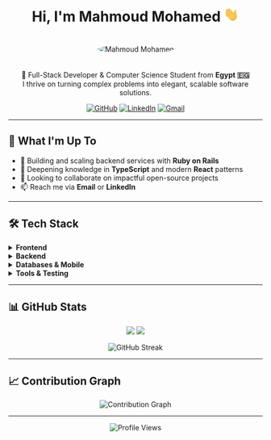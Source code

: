 <!-- Header -->
<div align="center">
  <h1>Hi, I'm Mahmoud Mohamed <img src="https://raw.githubusercontent.com/KevinPatel04/KevinPatel04/master/Hi.gif" width="30px"></h1>
  
  <img src="https://github.com/Mahmoud-Mohmed-1/Mahmoud-Mohmed-1/raw/f152c5a6ae71d7e68a9d3d7870bf35d873ee5b20/Black.jpg" width="200px" alt="Mahmoud Mohamed" style="border-radius:50%; margin:20px 0;">
  
  <p>
    🚀 Full-Stack Developer & Computer Science Student from <b>Egypt 🇪🇬</b><br>
    I thrive on turning complex problems into elegant, scalable software solutions.
  </p>

  <!-- Badges -->
  <p>
    <a href="https://github.com/mahmoudfalous"><img src="https://img.shields.io/badge/GitHub-181717?style=for-the-badge&logo=github&logoColor=white" alt="GitHub"></a>
    <a href="https://www.linkedin.com/in/mahmoud-mohamed-872897289"><img src="https://img.shields.io/badge/LinkedIn-0A66C2?style=for-the-badge&logo=linkedin&logoColor=white" alt="LinkedIn"></a>
    <a href="mailto:mahmoudfalous@gmail.com"><img src="https://img.shields.io/badge/Gmail-EA4335?style=for-the-badge&logo=gmail&logoColor=white" alt="Gmail"></a>
  </p>
</div>

---

## 🚀 What I'm Up To
- 🔭 Building and scaling backend services with **Ruby on Rails**  
- 🌱 Deepening knowledge in **TypeScript** and modern **React** patterns  
- 👯 Looking to collaborate on impactful open-source projects  
- 📫 Reach me via **Email** or **LinkedIn**  

---

## 🛠️ Tech Stack

<details>
  <summary><b>Frontend</b></summary>
  <p>
    <img src="https://img.shields.io/badge/React-20232A?style=for-the-badge&logo=react&logoColor=61DAFB">
    <img src="https://img.shields.io/badge/TypeScript-007ACC?style=for-the-badge&logo=typescript&logoColor=white">
    <img src="https://img.shields.io/badge/JavaScript-F7DF1E?style=for-the-badge&logo=javascript&logoColor=black">
    <img src="https://img.shields.io/badge/HTML5-E34F26?style=for-the-badge&logo=html5&logoColor=white">
    <img src="https://img.shields.io/badge/CSS3-1572B6?style=for-the-badge&logo=css3&logoColor=white">
    <img src="https://img.shields.io/badge/Sass-CC6699?style=for-the-badge&logo=sass&logoColor=white">
  </p>
</details>

<details>
  <summary><b>Backend</b></summary>
  <p>
    <img src="https://img.shields.io/badge/Ruby_on_Rails-CC0000?style=for-the-badge&logo=ruby-on-rails&logoColor=white">
    <img src="https://img.shields.io/badge/Ruby-CC342D?style=for-the-badge&logo=ruby&logoColor=white">
    <img src="https://img.shields.io/badge/Sidekiq-A60000?style=for-the-badge&logo=sidekiq&logoColor=white">
  </p>
</details>

<details>
  <summary><b>Databases & Mobile</b></summary>
  <p>
    <img src="https://img.shields.io/badge/MySQL-4479A1?style=for-the-badge&logo=mysql&logoColor=white">
    <img src="https://img.shields.io/badge/Redis-DC382D?style=for-the-badge&logo=redis&logoColor=white">
    <img src="https://img.shields.io/badge/Flutter-02569B?style=for-the-badge&logo=flutter&logoColor=white">
  </p>
</details>

<details>
  <summary><b>Tools & Testing</b></summary>
  <p>
    <img src="https://img.shields.io/badge/Git-F05032?style=for-the-badge&logo=git&logoColor=white">
    <img src="https://img.shields.io/badge/RSpec-6C6C6C?style=for-the-badge&logo=ruby&logoColor=A5F23C">
    <img src="https://img.shields.io/badge/Postman-FF6C37?style=for-the-badge&logo=postman&logoColor=white">
    <img src="https://img.shields.io/badge/Figma-F24E1E?style=for-the-badge&logo=figma&logoColor=white">
  </p>
</details>

---

## 📊 GitHub Stats

<p align="center">
  <img src="https://github-readme-stats.vercel.app/api?username=mahmoudfalous&count_private=true&show_icons=true&theme=chartreuse-dark&include_all_commits=true" height="160px" />
  <img src="https://github-readme-stats.vercel.app/api/top-langs/?username=mahmoudfalous&layout=compact&theme=chartreuse-dark" height="160px" />
</p>

<p align="center">
  <img src="https://github-readme-streak-stats.herokuapp.com?user=mahmoudfalous&theme=chartreuse-dark&exclude_days=Sun%2CSat" alt="GitHub Streak" />
</p>

---

## 📈 Contribution Graph  

<p align="center">
  <img src="https://github-readme-activity-graph.vercel.app/graph?username=mahmoudfalous&bg_color=0D1117&color=a5f23c&line=00d4ff&point=ffffff&area=true&hide_border=true&custom_title=💻%20My%20Code%20Journey%20-%20Every%20Commit%20Tells%20a%20Story" alt="Contribution Graph"/>
</p>

---

<p align="center">
  <img src="https://komarev.com/ghpvc/?username=mahmoudfalous&label=Profile%20Views&color=a4c639&style=flat-square" alt="Profile Views"/>
</p>
